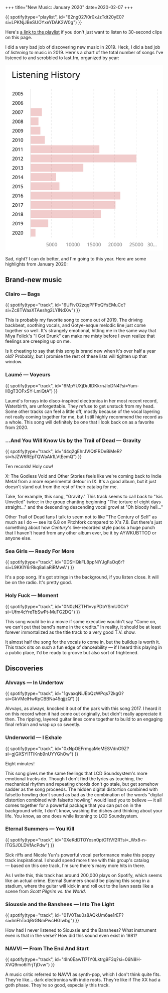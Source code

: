 +++
title="New Music:  January 2020"
date=2020-02-07
+++

{{ spotify(type="playlist", id="62ng027i0r0xJzTdt20yE0?si=LPKNjJBeSUOYxeYDAK2W0g") }}

Here's <a href="https://open.spotify.com/playlist/62ng027i0r0xJzTdt20yE0?si=-WImBfZFQeOPGQ1FfetAaA">a link to the playlist</a> if you don't just want to listen to 30-second clips on this page.

I did a very bad job of discovering new music in 2019.  Heck, I did a bad job of _listening_ to music in 2019.  Here's a chart of the total number of songs I've listened to and scrobbled to last.fm, organized by year:

<img src="../../images/listening_history.png" class="no-expand" />

Sad, right?  I can do better, and I'm going to this year.  Here are some highlights from January 2020:

## Brand-new music

### Clairo — Bags

{{ spotify(type="track", id="6UFivO2zqqPFPoQYsEMuCc?si=Zc8TWaaXTAeshg2LYlNdXw") }}

This is probably my favorite song to come out of 2019.  The driving backbeat, soothing vocals, and Gotye-esque melodic line just come together so well.  It's strangely emotional, hitting me in the same way that Miya Folick's "I Got Drunk" can make me misty before I even realize that feelings are creeping up on me.

Is it cheating to say that this song is brand new when it's over half a year old?  Probably, but I promise the rest of these lists will tighten up that window.

### Laumé — Voyeurs

{{ spotify(type="track", id="6MpYUXjDrJIDKkrnJIoDN4?si=Yum-Il0gT3OFxSY-LmiQtA") }}

Laumé's forrays into disco-inspired electronica in her most recent record, Waterbirth, are unforgettable.  They refuse to get unstuck from my head.  Some other tracks can feel a little off, mostly because of the vocal layering not really coming together for me, but I still highly recommend the record as a whole.  This song will definitely be one that I look back on as a favorite from 2020.

### …And You Will Know Us by the Trail of Dead — Gravity

{{ spotify(type="track", id="44q2gEhrJVIQtFRDeBiMeR?si=hJZW6REpTQWaAk1LVtEemQ") }}

Ten records!  Holy cow!

X: The Godless Void and Other Stories feels like we're coming back to Indie Metal from a more experimental detour in IX.  It's a good album, but it just doesn't stand out from the rest of their catalog for me.

Take, for example, this song, "Gravity." This track seems to call back to "Isis Unveiled" twice:  in the group chanting beginning "The torture of eight days straight…" and the descending descending vocal growl at "Oh bloody hell…"

Other Trail of Dead fans I talk to seem not to like "The Century of Self" as much as I do — see its 6.8 on Pitchfork compared to X's 7.8.  But there's just something about how _Century_'s live-recorded style packs a huge punch that I haven't heard from any other album ever, be it by AYWKUBTTOD or anyone else.

### Sea Girls — Ready For More

{{ spotify(type="track", id="0DSHQkFL8ppNiYJgFaOq6r?si=L9KKlY6rRkq8aIiaRiRMwA") }}

It's a pop song.  It's got strings in the background, if you listen close.  It will be on the radio.  It's pretty good.

### Holy Fuck — Moment

{{ spotify(type="track", id="0N0zNZTH1vvpPDbYSmU0Ch?si=Ufm4cYreTbSwPt-MuTG2DQ") }}

This song would be in a movie if some executive wouldn't say "Come on, we can't put that band's name in the credits."  In reality, it should be at least forever immortalized as the title track to a very good T.V. show.

It almost half the song for the vocals to come in, but the buildup is worth it.  This track sits on such a fun edge of danceability — if I heard this playing in a public place, I'd be ready to groove but also sort of frightened.

## Discoveries

### Alvvays — In Undertow

{{ spotify(type="track", id="1gvaxqNiJEbQzWPqs72kgG?si=GkVMelHwRpCBBNa45qjjzQ") }}

Alvvays, as always, knocked it out of the park with this song 2017.  I heard it on this record when it had come out originally, but didn't really appreciate it then.  The ripping, layered guitar lines come together to build to an engaging final refrain and wrap up so sweetly.

### Underworld — I Exhale

{{ spotify(type="track", id="0xNpOEFrmgaMeMESVdnG9Z?si=gjGXSYI1TIKnb9nUYYGhOw") }}

Eight minutes!

This song gives me the same feelings that LCD Soundsystem's more emotional tracks do.  Though I don't find the lyrics as touching, the mechanical rhythm and repeating chords don't go stale, but get somehow sadder as the song proceeds.  The hidden digital distortion combined with falsetto howling don't sound as bad as the combination of the words "digital distortion combined with falsetto howling" would lead you to believe — it all comes together for a powerful package that you can put on in the background while, I don't know, washing the dishes and thinking about your life.  You know, as one does while listening to LCD Soundsystem.

### Eternal Summers — You Kill

{{ spotify(type="track", id="0XeKdDTOYosn0ptOTtVf2R?si=_Wx8-n-lTGSJOLDVfAcPdw") }}

Sick riffs and Nicole Yun's powerful vocal performance make this poppy track inspirational.  I should spend more time with this group's catalog — based on this one track, I'm sure there's many more hits in there.

As I write this, this track has around 200,000 plays on Spotify, which seems like an actual crime.  Eternal Summers should be playing this song in a stadium, where the guitar will kick in and roll out to the lawn seats like a scene from _Scott Pilgrim vs. the World_.

### Siouxsie and the Banshees — Into The Light

{{ spotify(type="track", id="01V0Tau0s8AQkUm6ae1rEF?si=ImFhTxdjRrGNmPwcHGIwbg") }}

How had I never listened to Siouxsie and the Banshees?  What instrument even is that in the verse?  How did this sound even exist in 1981?

### NAVVI — From The End And Start

{{ spotify(type="track", id="4In0EawTl71Y0Lktrg9F3q?si=06N8H-XVQ9mo6iYrjTjDvw") }}

A music critic referred to NAVVI as synth-pop, which I don't think quite fits.  They're like… dark electronica with indie roots.  They're like if The XX had a goth phase.  They're so good, especially this track.
